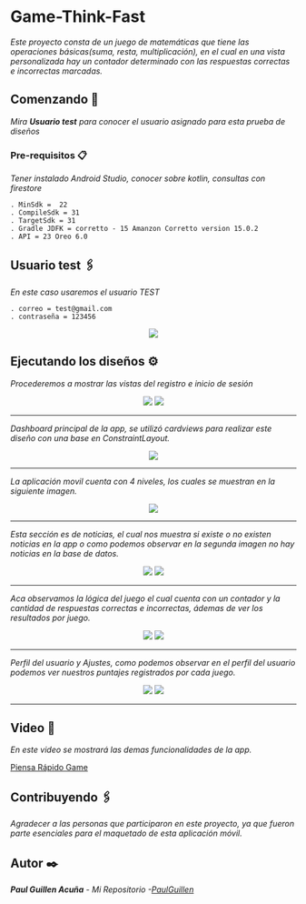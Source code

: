 # Game-Think-Fast

_Este proyecto consta de un juego de matemáticas que tiene las operaciones básicas(suma, resta, multiplicación), en el cual en una vista personalizada hay un contador determinado con las respuestas correctas e incorrectas marcadas._

## Comenzando 🚀

_Mira **Usuario test** para conocer el usuario asignado para esta prueba de diseños_

### Pre-requisitos 📋

_Tener instalado Android Studio, conocer sobre kotlin, consultas con firestore_

```
. MinSdk =  22
. CompileSdk = 31
. TargetSdk = 31
. Gradle JDFK = corretto - 15 Amanzon Corretto version 15.0.2
. API = 23 Oreo 6.0
```

## Usuario test 🖇️

_En este caso usaremos el usuario TEST_

```
. correo = test@gmail.com
. contraseña = 123456
```

<p align="center">
 <img src="https://i.postimg.cc/W3f7bTK2/Usuario.png"/>
</p>


## Ejecutando los diseños ⚙️

_Procederemos a mostrar las vistas del registro e inicio de sesión_

<p align="center">
 <img src="https://i.postimg.cc/nhBLCRYj/Screenshot-1652891156.png"/>
 <img src="https://i.postimg.cc/VNFLFJhz/Screenshot-1652891164.png"/>
</p>

 ---
 
_Dashboard principal de la app, se utilizó cardviews para realizar este diseño con una base en ConstraintLayout._

<p align="center">
 <img src="https://i.postimg.cc/85PkX18M/Screenshot-1652891208.png"/>
</p>

---

_La aplicación movil cuenta con 4 niveles, los cuales se muestran en la siguiente imagen._

<p align="center">
 <img src="https://i.postimg.cc/xCxfWWY7/Screenshot-1652891210.png"/>
</p>

---

_Esta sección es de noticias, el cual nos muestra si existe o no existen noticias en la app o como podemos observar en la segunda imagen no hay noticias en la base de datos._

<p align="center">
 <img src="https://i.postimg.cc/ZnXTqpWx/Screenshot-1652891218.png"/>
 <img src="https://i.postimg.cc/wTdNFmfm/Screenshot-1652891930.png"/>
</p>

---

_Aca observamos la lógica del juego el cual cuenta con un contador y la cantidad de respuestas correctas e incorrectas, ádemas de ver los resultados por juego._

<p align="center">
 <img src="https://i.postimg.cc/x8g9Khpg/Screenshot-1652891228.png"/>
 <img src="https://i.postimg.cc/2jxjRLjv/Screenshot-1652891259.png"/>
</p>

---

_Perfil del usuario y Ajustes, como podemos observar en el perfil del usuario podemos ver nuestros puntajes registrados por cada juego._

<p align="center">
 <img src="https://i.postimg.cc/qRTrW49j/Screenshot-1652891264.png"/>
 <img src="https://i.postimg.cc/9XkX15Lw/Screenshot-1652891220.png"/>
</p>

---


## Video 📄

_En este video se mostrará las demas funcionalidades de la app._

[Piensa Rápido Game](https://user-images.githubusercontent.com/43099030/169093389-d48f1c99-cf94-4ea0-946f-294b64cd4300.mp4)

## Contribuyendo 🖇️

_Agradecer a las personas que participaron en este proyecto, ya que fueron parte esenciales para el maquetado de esta aplicación móvil._

## Autor ✒️

_**Paul Guillen Acuña** - *Mi Repositorio* -[PaulGuillen](https://github.com/PaulGuillen?tab=repositories)_
